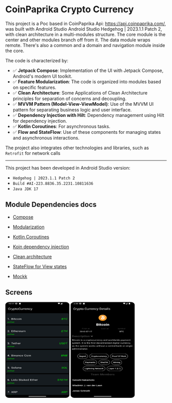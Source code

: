 # CoinPaprika Crypto Currency
This project is a Poc based in CoinPaprika Api: https://api.coinpaprika.com/,
was built with Android Studio Android Studio Hedgehog | 2023.1.1 Patch 2, with clean architecture in a multi-modules structure.
The core module is the center and other modules branch off from it. The data module wraps remote.
There's also a common and a domain and navigation module inside the core.

The code is characterized by:

-  :white_check_mark: **Jetpack Compose**: Implementation of the UI with Jetpack Compose, Android's modern UI toolkit.
-  :white_check_mark: **Feature Modularization**: The code is organized into modules based on specific features.
-  :white_check_mark: **Clean Architecture**: Some Applications of Clean Architecture principles for separation of concerns and decoupling.
-  :white_check_mark: **MVVM Pattern (Model-View-ViewModel)**: Use of the MVVM UI pattern for separating business logic and user interface.
-  :white_check_mark: **Dependency Injection with Hilt**: Dependency management using Hilt for dependency injection.
-  :white_check_mark: **Kotlin Coroutines**: For asynchronous tasks.
-  :white_check_mark: **Flow and StateFlow**: Use of these components for managing states and asynchronous interactions.

The project also integrates other technologies and libraries, such as `Retrofit` for network calls

---

This project has been developed in Android Studio version:
-  `Hedgehog | 2023.1.1 Patch 2`
-  `Build #AI-223.8836.35.2231.10811636`
-  `Java JDK 17`

## Module Dependencies docs
* [Compose](https://developer.android.com/jetpack/compose/documentation)

* [Modularization](https://developer.android.com/topic/modularization)

* [Kotlin Coroutines](https://developer.android.com/kotlin/coroutines)

* [Koin dependency injection](https://developer.android.com/training/dependency-injection/hilt-android)
    
* [Clean architecture](https://blog.cleancoder.com/uncle-bob/2012/08/13/the-clean-architecture.html)

* [StateFlow for View states](https://developer.android.com/kotlin/flow/)

* [Mockk](https://mockk.io/ANDROID.html)

## Screens

<img src = "images/Screenshot_screen_initial.png" width ="200" height="300">  <img src = "images/Screenshot_screen_detail_ref.png" width ="200" height="300">
